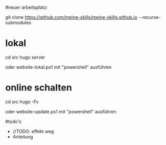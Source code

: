 #neuer arbeitsplatz:

git clone https://github.com/meine-skills/meine-skills.github.io --recurse-submodules

# lokal
cd src
hugo server

oder website-lokal.ps1 mit "powershell" ausführen

# online schalten
cd src
hugo -Fv

oder website-update.ps1 mit "powershell" ausführen


#todo's

* //TODO: effekt weg
* Anleitung
